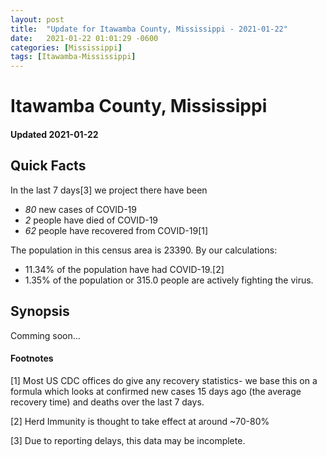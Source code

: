 ```yaml
---
layout: post
title:  "Update for Itawamba County, Mississippi - 2021-01-22"
date:   2021-01-22 01:01:29 -0600
categories: [Mississippi]
tags: [Itawamba-Mississippi]
---
```


# Itawamba County, Mississippi
#### Updated 2021-01-22

## Quick Facts

In the last 7 days[3] we project there have been
- *80* new cases of COVID-19
- *2* people have died of COVID-19
- *62* people have recovered from COVID-19[1]

The population in this census area is 23390. By our calculations:
- 11.34% of the population have had COVID-19.[2]
- 1.35% of the population or 315.0 people are actively fighting the virus.

## Synopsis

Comming soon...


#### Footnotes

[1] Most US CDC offices do give any recovery statistics- we base this on a formula which looks at confirmed new cases
15 days ago (the average recovery time) and deaths over the last 7 days.

[2] Herd Immunity is thought to take effect at around ~70-80%

[3] Due to reporting delays, this data may be incomplete.
 
    
